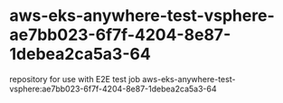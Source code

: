 # aws-eks-anywhere-test-vsphere-ae7bb023-6f7f-4204-8e87-1debea2ca5a3-64
repository for use with E2E test job aws-eks-anywhere-test-vsphere:ae7bb023-6f7f-4204-8e87-1debea2ca5a3-64
